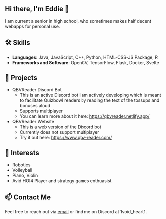 ## Hi there, I'm Eddie 👋

I am current a senior in high school, who sometimes makes half decent webapps for personal use. 
## 🛠️ Skills
- **Languages**: Java, JavaScript, C++, Python, HTML-CSS-JS Package, R
- **Frameworks and Software**: OpenCV, TensorFlow, Flask, Docker, Svelte

## 🌟 Projects
- QBVReader Discord Bot
    - This is an active Discord bot I am actively developing which is meant to facilitate Quizbowl readers by reading the text of the tossups and bonuses aloud
    - Supports multiplayer
    - You can learn more about it here: https://qbvreader.netlify.app/
- QBVReader Website
    - This is a web version of the Discord bot
    - Currently does not support multiplayer
    - Try it out here: https://www.qbv-reader.com/

## 🎨 Interests
- Robotics
- Volleyball
- Piano, Violin
- Avid HOI4 Player and strategy games enthuasist

## 📫 Contact Me
Feel free to reach out via [email](mailto:edwardxuming.lin@gmail.com) or find me on Discord at 1void_heart1.
<!--
## 💡 Contribution
If you'd like to contribute to my projects, please open an issue or submit a pull request!

## 😄 Fun Fact
I love experimenting with new recipes and exploring different cuisines!
-->
